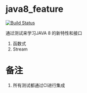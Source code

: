 # java8_feature

[![Build Status](https://travis-ci.com/lihongjie0209/java8_feature.svg?branch=master)](https://travis-ci.com/lihongjie0209/java8_feature)

通过测试来学习JAVA 8 的新特性和接口

1. 函数式
2. Stream


# 备注
1. 所有测试都通过CI进行集成
